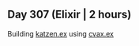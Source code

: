 ## Day 307 (Elixir | 2 hours)

Building [katzen.ex](https://github.com/alexvyber/katzen.ex) using [cvax.ex](https://github.com/alexvyber/cvax.ex)
